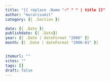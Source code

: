 ```yaml
---
title: "{{ replace .Name "-" " " | title }}"
author: "murarisumit"
category: {{ .Section }}

date: {{ .Date }}
publishdate: {{ .Date}}
year: {{ .Date | dateFormat "2006" }}
month: {{ .Date | dateFormat "2006-01" }}


itemurl: ""
sites: ""
tags: []
draft: false
---
```


